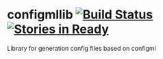 # configmllib [![Build Status](https://travis-ci.org/configml/configmllib.svg)](https://travis-ci.org/configml/configmllib) [![Stories in Ready](https://badge.waffle.io/configml/configmllib.png?label=ready&title=Ready)](https://waffle.io/configml/configmllib)

Library for generation config files based on configml
